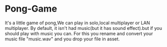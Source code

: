# Pong-Game
It's a little game of pong,We can play in solo,local multiplayer or LAN multiplayer.
By default, it isn't had music(but it has sound effect).but if you should play with music you can.
For this you rename and convert your music file "music.wav" and you drop your file in asset.
